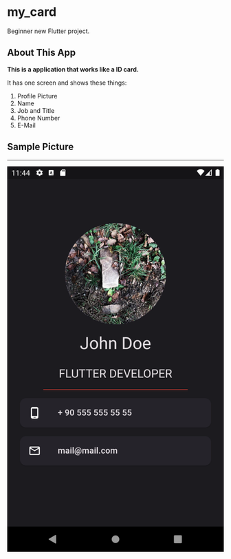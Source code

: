 # **my_card**

Beginner new Flutter project.

## About This App

**This is a application that works like a ID card.**

It has one screen and shows these things:

1. Profile Picture
1. Name
1. Job and Title
1. Phone Number
1. E-Mail

## **Sample Picture**

---

![Sample Picture](./mpic/appFace.png)
